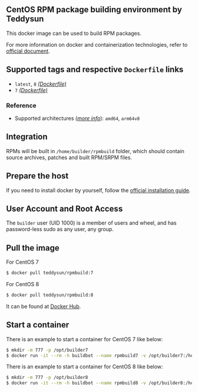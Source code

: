 ## CentOS RPM package building environment by Teddysun

This docker image can be used to build RPM packages.

For more information on docker and containerization technologies, refer to [official document][1].

## Supported tags and respective `Dockerfile` links

- `latest`, `8` [*(Dockerfile)*][2]
- `7` [*(Dockerfile)*][3]

### Reference

- Supported architectures ([*more info*][4]): `amd64`, `arm64v8`

## Integration

RPMs will be built in `/home/builder/rpmbuild` folder, which should contain source archives, patches and built RPM/SRPM files.

## Prepare the host

If you need to install docker by yourself, follow the [official installation guide][5].

## User Account and Root Access

The `builder` user (UID 1000) is a member of users and wheel, and has password-less sudo as any user, any group.

## Pull the image

For CentOS 7

```bash
$ docker pull teddysun/rpmbuild:7
```

For CentOS 8

```bash
$ docker pull teddysun/rpmbuild:8
```

It can be found at [Docker Hub][6].

## Start a container

There is an example to start a container for CentOS 7 like below:

```bash
$ mkdir -m 777 -p /opt/builder7
$ docker run -it --rm -h buildbot --name rpmbuild7 -v /opt/builder7:/home/builder/rpmbuild teddysun/rpmbuild:7
```

There is an example to start a container for CentOS 8 like below:

```bash
$ mkdir -m 777 -p /opt/builder8
$ docker run -it --rm -h buildbot --name rpmbuild8 -v /opt/builder8:/home/builder/rpmbuild teddysun/rpmbuild:8
```

[1]: https://docs.docker.com/
[2]: https://github.com/teddysun/across/blob/master/docker/rpmbuild/Dockerfile.centos8
[3]: https://github.com/teddysun/across/blob/master/docker/rpmbuild/Dockerfile.centos7
[4]: https://github.com/docker-library/official-images#architectures-other-than-amd64
[5]: https://docs.docker.com/install/
[6]: https://hub.docker.com/r/teddysun/rpmbuild/